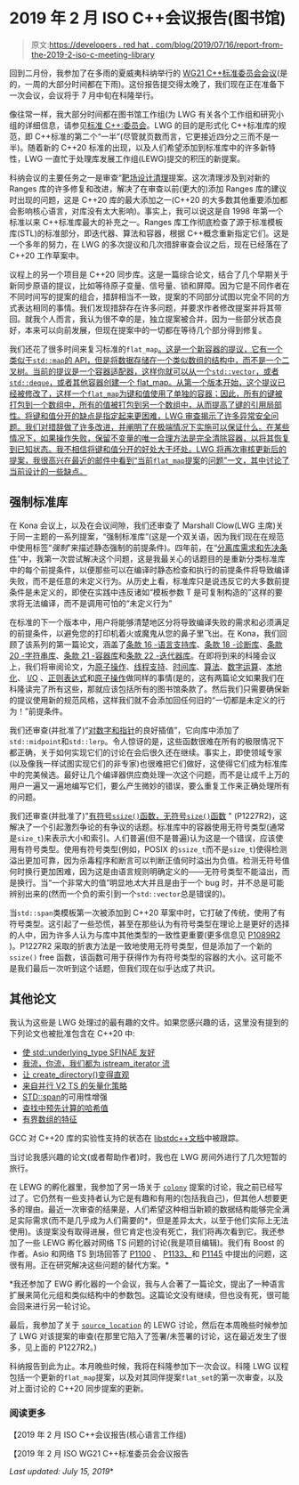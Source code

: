 # 2019 年 2 月 ISO C++会议报告(图书馆)

> 原文:[https://developers . red hat . com/blog/2019/07/16/report-from-the-2019-2-iso-c-meeting-library](https://developers.redhat.com/blog/2019/07/16/report-from-the-february-2019-iso-c-meeting-library)

回到二月份，我参加了在多雨的夏威夷科纳举行的 [WG21 C++标准委员会会议](https://isocpp.org/std/meetings-and-participation/upcoming-meetings)(是的，一周的大部分时间都在下雨)。这份报告提交得太晚了，我们现在正在准备下一次会议，会议将于 7 月中旬在科隆举行。

像往常一样，我大部分时间都在图书馆工作组(为 LWG 有关各个工作组和研究小组的详细信息，请参见[标准 C++:委员会](https://isocpp.org/std/the-committee)。LWG 的目的是形式化 C++标准库的规范，即 C++标准的第二个“一半”(尽管就页数而言，它更接近四分之三而不是一半)。随着新的 C++20 标准的出现，以及人们希望添加到标准库中的许多新特性，LWG 一直忙于处理库发展工作组(LEWG)提交的积压的新提案。

科纳会议的主要任务之一是审查“[靶场设计清理](https://wg21.link/P1252R2)提案。这次清理涉及到对新的 Ranges 库的许多修复和改进，解决了在审查以前(更大的)添加 Ranges 库的建议时出现的问题，这是 C++20 库的最大添加之一(C++20 的大多数其他重要添加都会影响核心语言，对库没有太大影响)。事实上，我可以说这是自 1998 年第一个标准以来 C++标准库最大的补充之一。Ranges 库工作彻底检查了源于标准模板库(STL)的标准部分，即迭代器、算法和容器，根据 C++概念重新指定它们。这是一个多年的努力，在 LWG 的多次提议和几次措辞审查会议之后，现在已经落在了 C++20 工作草案中。

议程上的另一个项目是 C++20 同步库。这是一篇综合论文，结合了几个早期关于新同步原语的提议，比如等待原子变量、信号量、锁和屏障。因为它是不同作者在不同时间写的提案的组合，措辞相当不一致，提案的不同部分试图以完全不同的方式表达相同的事情。我们发现措辞存在许多问题，并要求作者修改提案并将其带回。就我个人而言，我认为很不幸的是，独立提案被合并，因为一些部分状态良好，本来可以向前发展，但现在提案中的一切都在等待几个部分得到修复。

我们还花了很多时间来复习标准的`flat_map`[。这是一个新容器的提议，它有一个类似于`std::map`的 API，但是将数据存储在一个类似数组的结构中，而不是一个二叉树。当前的提议是一个容器适配器，这样你就可以从一个`std::vector`，或者`std::deque`，或者其他容器创建一个 flat_map。从第一个版本开始，这个提议已经被修改了，这样一个`flat_map`为键和值使用了单独的容器；因此，所有的键被打包到一个数组中，所有的值被打包到另一个数组中，从而提高了键的引用局部性。将键和值分开的缺点是指定起来更困难，LWG 审查揭示了许多异常安全问题。我们对措辞做了许多改进，并阐明了在极端情况下实施可以保证什么。在某些情况下，如果操作失败，保留不变量的唯一合理方法是完全清除容器，以将其恢复到已知状态。我不相信将键和值分开的好处大于坏处。LWG 将再次审核更新后的提案，我很高兴在最近的邮件中看到“当前`flat_map`提案](https://wg21.link/P0429R7)的[问题”一文，其中讨论了当前设计的一些缺点。](https://wg21.link/P1727R0)

## 强制标准库

在 Kona 会议上，以及在会议间隙，我们还审查了 Marshall Clow(LWG 主席)关于同一主题的一系列提案，“强制标准库”(这是一个双关语，因为我们现在在规范中使用标签“*强制*”来描述静态强制的前提条件)。四年前，在“[分离库需求和先决条件](https://wg21.link/P0411R0)”中，我第一次尝试解决这个问题，这是我最关心的话题目的是重新分类标准库中的每个前提条件，以便那些可以在编译时静态检查和执行的前提条件将导致编译失败，而不是任意的未定义行为。从历史上看，标准库只是说违反它的大多数前提条件是未定义的，即使在实践中违反诸如“模板参数 T 是可复制构造的”这样的要求将无法编译，而不是调用可怕的“未定义行为”

在标准的下一个版本中，用户将能够清楚地区分将导致编译失败的需求和必须满足的前提条件，以避免您的打印机着火或魔鬼从您的鼻子里飞出。在 Kona，我们回顾了该系列的第一篇论文，涵盖了[条款 16 -语言支持库](https://wg21.link/P1458R1)、[条款 18 -诊断库](https://wg21.link/P1459R1)、[条款 20 -字符串库](https://wg21.link/P1462R1)、[条款 21 -容器库](https://wg21.link/P1463R1)和[条款 22 -迭代器库](https://wg21.link/P1464R1)。在即将到来的科隆会议上，我们将审阅论文，为[原子操作](https://wg21.link/P1505R1)、[线程支持](https://wg21.link/P1622R1)、[时间库](https://wg21.link/P1686R0)、[算法](https://wg21.link/P1718R0)、[数字运算](https://wg21.link/P1719R0)、[本地化](https://wg21.link/P1720R0)、 [I/O](https://wg21.link/P1721R0) 、[正则表达式](https://wg21.link/P1722R0)和[原子操作](https://wg21.link/P1723R0)做同样的事情(是的，这有两篇论文如果我们在科隆读完了所有这些，那就应该包括所有的图书馆条款了。然后我们只需要确保新的提议使用新的规范风格，这样我们就不会添加回任何旧的“一切都是未定义的行为！”前提条件。

我们还审查(并批准了)“[对数字和指针](https://wg21.link/P0811R3)的良好插值”，它向库中添加了`std::midpoint`和`std::lerp`。令人惊讶的是，这些函数很难在所有的极限情况下都正确，关于如何实现它们的讨论在会后很久还在继续。事实上，即使领域专家(以及像我一样试图实现它们的非专家)也很难把它们做好，这使得它们成为标准库中的完美候选。最好让几个编译器供应商处理一次这个问题，而不是让成千上万的用户一遍又一遍地编写它们，要么产生微妙的错误，要么重复工作来正确处理所有的问题。

我们还审查(并批准了)"[有符号`ssize()`函数，无符号`size()`函数](https://wg21.link/P1227R2) " (P1227R2)，这解决了一个引起激烈争论的有争议的话题。标准库中的容器使用无符号类型(通常是`size_t`)来表示大小和索引。人们普遍(但不是普遍)认为这是一个错误，应该使用有符号类型。使用有符号类型(例如，POSIX 的`ssize_t`而不是`size_t`)使得检测溢出更加可靠，因为杀毒程序和断言可以判断正值何时溢出为负值。检测无符号值何时换行更加困难，因为这是由语言规则明确定义的——无符号类型不能溢出，而是换行。当“一个非常大的值”明显地*太*大并且是由于一个 bug 时，并不总是可能辨别出来的(然而一个负的索引到一个`std::vector`总是错误的)。

当`std::span`类模板第一次被添加到 C++20 草案中时，它打破了传统，使用了有符号类型。这引起了一些恐慌，甚至在那些认为有符号类型在理论上是更好的选择的人中，因为许多人认为与库中其他类型的一致性更重要(更多信息见 [P1089R2](https://wg21.link/P1089R2) )。P1227R2 采取的折衷方法是一致地使用无符号类型，但是添加了一个新的`ssize()` free 函数，该函数可用于获得作为有符号类型的容器的大小。这可能不是我们最后一次听到这个话题，但我们现在似乎达成了共识。

## 其他论文

我认为这些是 LWG 处理过的最有趣的文件。如果您感兴趣的话，这里没有提到的下列论文也被批准包含在 C++20 中:

*   [使 std::underlying_type SFINAE 友好](https://wg21.link/P0340R3)
*   [我流，你流，我们都为 istream_iterator 流](https://wg21.link/P0738R2)
*   [让 create_directory()变得直观](https://wg21.link/P1164R1)
*   [来自并行 V2 TS 的矢量化策略](https://wg21.link/P1001R2)
*   [STD::span](https://wg21.link/P1024R3)的可用性增强
*   [查找中预先计算的哈希值](https://wg21.link/P0920R2)
*   [有界数组的特征](https://wg21.link/P1357R1)

GCC 对 C++20 库的实验性支持的状态在 [libstdc++文档](https://gcc.gnu.org/onlinedocs/libstdc++/manual/status.html#status.iso.2020)中被跟踪。

当讨论我感兴趣的论文(或者帮助作者)时，我也在 LWG 房间外进行了几次短暂的旅行。

在 LEWG 的孵化器里，我参加了另一场关于 [`colony`](https://wg21.link/p0447r4) 提案的讨论，我之前已经写过了。它仍然有一些支持者认为它是有趣和有用的(包括我自己)，但其他人想要更多的理由。最近一次审查的结果是，人们希望这种相当新颖的数据结构能够完全满足实际需求(而不是几乎成为人们需要的*，但是差异太大，以至于他们实际上无法使用)。该提案没有取得进展，但它肯定也没有死亡，我们将再次看到它。我还参加了一些 LEWG 孵化器对网络 TS 问题的讨论(我是项目编辑)。我们有 Boost 的作者。Asio 和网络 TS 到场回答了 [P1100](https://wg21.link/P1100) 、 [P1133、](https://wg21.link/P1133)和 [P1145](https://wg21.link/P1145) 中提出的问题，这很有用。正在研究解决这些问题的替代方案。*

 *我还参加了 EWG 孵化器的一个会议，我与人合著了一篇论文，提出了一种语言扩展来简化元组和类似结构中的参数包。这篇论文没有继续，但也没有死，很可能会回来进行另一轮讨论。

最后，我参加了关于 [`source_location`](https://wg21.link/P1208R1) 的 LEWG 讨论，然后在本周晚些时候参加了 LWG 对该提案的审查(在那里它陷入了签署/未签署的讨论，这在最近发生了很多，见上面的 P1227R2。)

科纳报告到此为止。本月晚些时候，我将在科隆参加下一次会议。科隆 LWG 议程包括一个更新的`flat_map`提案，以及对其同伴提案`flat_set`的第一次审查，以及对上面讨论的 C++20 同步提案的更新。

### 阅读更多

【2019 年 2 月 ISO C++会议报告(核心语言工作组)

【2019 年 2 月 ISO WG21 C++标准委员会会议报告

*Last updated: July 15, 2019**